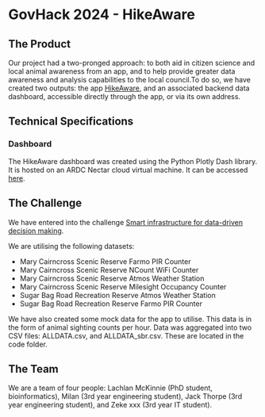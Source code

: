 # GovHack 2024 - HikeAware

## The Product
Our project had a two-pronged approach: to both aid in citizen science and local animal awareness from an app, and to help provide greater data awareness and analysis capabilities to the local council.To do so, we have created two outputs: the app [HikeAware](https://hikeaware.vercel.app/), and an associated backend data dashboard, accessible directly through the app, or via its own address. 



## Technical Specifications

### Dashboard
The HikeAware dashboard was created using the Python Plotly Dash library. It is hosted on an ARDC Nectar cloud virtual machine. It can be accessed [here](http://203.101.226.242:8050/).

## The Challenge
We have entered into the challenge [Smart infrastructure for data-driven decision making](https://hackerspace.govhack.org/challenges/smart_infrastructure_for_data_driven_decision_making).

We are utilising the following datasets:
+ Mary Cairncross Scenic Reserve Farmo PIR Counter
+ Mary Cairncross Scenic Reserve NCount WiFi Counter
+ Mary Cairncross Scenic Reserve Atmos Weather Station
+ Mary Cairncross Scenic Reserve Milesight Occupancy Counter
+ Sugar Bag Road Recreation Reserve Atmos Weather Station
+ Sugar Bag Road Recreation Reserve Farmo PIR Counter

We have also created some mock data for the app to utilise. This data is in the form of animal sighting counts per hour.
Data was aggregated into two CSV files: ALLDATA.csv, and ALLDATA_sbr.csv. These are located in the code folder.

## The Team
We are a team of four people: Lachlan McKinnie (PhD student, bioinformatics), Milan (3rd year engineering student), Jack Thorpe (3rd year engineering student), and Zeke xxx (3rd year IT student).


